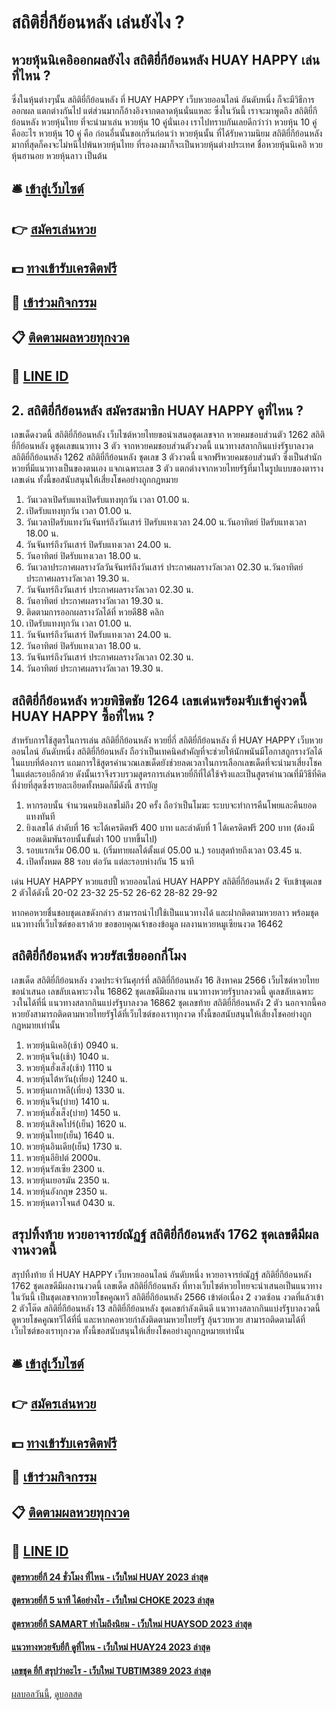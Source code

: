 # สถิติยี่กีย้อนหลัง เล่นยังไง ?
## หวยหุ้นนิเคอิออกผลยังไง สถิติยี่กีย้อนหลัง HUAY HAPPY เล่นที่ไหน ?
ซึ่งในหุ้นต่างๆนั้น สถิติยี่กีย้อนหลัง ที่ HUAY HAPPY เว็บหวยออนไลน์ อันดับหนึ่ง ก็จะมีวิธีการออกผล แตกต่างกันไป แต่ส่วนมากก็อ้างอิงจากตลาดหุ้นนั่นแหละ ซึ่งในวันนี้ เราจะมาพูดถึง สถิติยี่กีย้อนหลัง หวยหุ้นไทย ที่จะนำมาเล่น หวยหุ้น 10 คู่นั่นเอง เราไปทราบกันเลยดีกว่าว่า หวยหุ้น 10 คู่ คืออะไร
หวยหุ้น 10 คู่ คือ ก่อนอื่นนั้นขอเกริ่นก่อนว่า หวยหุ้นนั้น ที่ได้รับความนิยม สถิติยี่กีย้อนหลัง มากที่สุดก็คงจะไม่หนีไปพ้นหวยหุ้นไทย ที่รองลงมาก็จะเป็นหวยหุ้นต่างประเทศ ชื่อหวยหุ้นนิเคอิ หวยหุ้นฮานอย หวยหุ้นลาว เป็นต้น

## 🛎 [เข้าสู่เว็บไซต์](https://bit.ly/3BG5bNw)
## 👉 [สมัครเล่นหวย](https://bit.ly/3BG5bNw)
## 💵 [ทางเข้ารับเครดิตฟรี](https://bit.ly/3C3mvgS)
## 👑 [เข้าร่วมกิจกรรม](https://bit.ly/3C3mvgS)
## 📋 [ติดตามผลหวยทุกงวด](https://bit.ly/3C3mvgS)
## 📱 [LINE ID](https://bit.ly/3C3mvgS)

## 2. สถิติยี่กีย้อนหลัง สมัครสมาชิก HUAY HAPPY ดูที่ไหน ?
เลขเด็ดงวดนี้ สถิติยี่กีย้อนหลัง เว็บไซต์หวยไทยขอนำเสนอชุดเลขจาก หวยคมชอบส่วนตัว 1262 สถิติยี่กีย้อนหลัง ดูชุดเลขแนวทาง 3 ตัว จากหวยคมชอบส่วนตัวงวดนี้ แนวทางสลากกินแบ่งรัฐบาลงวด สถิติยี่กีย้อนหลัง 1262 สถิติยี่กีย้อนหลัง ชุดเลข 3 ตัวงวดนี้ แจกฟรีหวยคมชอบส่วนตัว ซึ่งเป็นสำนักหวยที่มีแนวทางเป็นของตนเอง แจกเฉพาะเลข 3 ตัว แตกต่างจากหวยไทยรัฐที่มาในรูปแบบของตารางเลขเด่น ทั้งนี้ขอสนับสนุนให้เสี่ยงโชคอย่างถูกกฎหมาย
1. วันเวลาเปิดรับแทงเปิดรับแทงทุกวัน เวลา 01.00 น.
2. เปิดรับแทงทุกวัน เวลา 01.00 น.
3. วันเวลาปิดรับแทงวันจันทร์ถึงวันเสาร์ ปิดรับแทงเวลา 24.00 น.วันอาทิตย์ ปิดรับแทงเวลา 18.00 น.
4. วันจันทร์ถึงวันเสาร์ ปิดรับแทงเวลา 24.00 น.
5. วันอาทิตย์ ปิดรับแทงเวลา 18.00 น.
6. วันเวลาประกาศผลรางวัลวันจันทร์ถึงวันเสาร์ ประกาศผลรางวัลเวลา 02.30 น.วันอาทิตย์ ประกาศผลรางวัลเวลา 19.30 น.
7. วันจันทร์ถึงวันเสาร์ ประกาศผลรางวัลเวลา 02.30 น.
8. วันอาทิตย์ ประกาศผลรางวัลเวลา 19.30 น.
9. ติดตามการออกผลรางวัลได้ที่ หวยดี88 คลิก
10. เปิดรับแทงทุกวัน เวลา 01.00 น.
11. วันจันทร์ถึงวันเสาร์ ปิดรับแทงเวลา 24.00 น.
12. วันอาทิตย์ ปิดรับแทงเวลา 18.00 น.
13. วันจันทร์ถึงวันเสาร์ ประกาศผลรางวัลเวลา 02.30 น.
14. วันอาทิตย์ ประกาศผลรางวัลเวลา 19.30 น.

## สถิติยี่กีย้อนหลัง หวยพิชิตชัย 1264 เลขเด่นพร้อมจับเข้าคู่งวดนี้ HUAY HAPPY ซื้อที่ไหน ?
สำหรับการใช้สูตรในการเล่น สถิติยี่กีย้อนหลัง หวยยี่กี่ สถิติยี่กีย้อนหลัง ที่ HUAY HAPPY เว็บหวยออนไลน์ อันดับหนึ่ง สถิติยี่กีย้อนหลัง ถือว่าเป็นเทคนิคสำคัญที่จะช่วยให้นักพนันมีโอกาสถูกรางวัลได้ในแบบที่ต้องการ แถมการใช้สูตรคำนวณเลขเด็ดยังช่วยลดเวลาในการเลือกเลขเด็ดที่จะนำมาเสี่ยงโชคในแต่ละรอบอีกด้วย ดังนั้นเราจึงรวบรวมสูตรการเล่นหวยยี่กีที่ได้ใช้จริงและเป็นสูตรคำนวณที่มีวิธีที่คิดที่ง่ายที่สุดซึ่งรายละเอียดทั้งหมดก็มีดังนี้
สารบัญ
1. หากรอบนั้น จำนวนคนยิงเลขไม่ถึง 20 ครั้ง ถือว่าเป็นโมฆะ ระบบจะทำการคืนโพยและคืนยอดแทงทันที
2. ยิงเลขได้ ลำดับที่ 16 จะได้เครดิตฟรี 400 บาท และลำดับที่ 1 ได้เครดิตฟรี 200 บาท (ต้องมียอดเดิมพันรอบนั้นขั้นต่ำ 100 บาทขึ้นไป)
3. รอบแรกเริ่ม 06.00 น. (เริ่มทายผลได้ตั้งแต่ 05.00 น.) รอบสุดท้ายถึงเวลา 03.45 น.
4. เปิดทั้งหมด 88 รอบ ต่อวัน แต่ละรอบห่างกัน 15 นาที

เด่น HUAY HAPPY หวยแฮปปี้ หวยออนไลน์ HUAY HAPPY สถิติยี่กีย้อนหลัง 2 จับเข้าชุดเลข 2 ตัวได้ดังนี้
20-02
23-32
25-52
26-62
28-82
29-92

หากคอหวยชื่นชอบชุดเลขดังกล่าว สามารถนำไปใช้เป็นแนวทางได้ และฝากติดตามหวยลาว พร้อมชุดแนวทางที่เว็บไซต์ของเราด้วย
ขอขอบคุณเจ้าของข้อมูล
ผลงานหวยหมูเซียนงวด 16462

## สถิติยี่กีย้อนหลัง หวยรัสเซียออกกี่โมง
เลขเด็ด สถิติยี่กีย้อนหลัง งวดประจำวันศุกร์ที่ สถิติยี่กีย้อนหลัง 16 สิงหาคม 2566 เว็บไซต์หวยไทยขอนำเสนอ เลขลับเฉพาะวงใน 16862 ชุดเลขดีมีผลงาน แนวทางหวยรัฐบาลงวดนี้ ดูเลขลับเฉพาะวงในได้ที่นี่ แนวทางสลากกินแบ่งรัฐบาลงวด 16862 ชุดเลขท้าย สถิติยี่กีย้อนหลัง 2 ตัว นอกจากนี้คอหวยยังสามารถติดตามหวยไทยรัฐได้ที่เว็บไซต์ของเราทุกงวด ทั้งนี้ขอสนับสนุนให้เสี่ยงโชคอย่างถูกกฎหมายเท่านั้น
1. หวยหุ้นนิเคอิ(เช้า) 0940 น.
2. หวยหุ้นจีน(เช้า) 1040 น.
3. หวยหุ้นฮั่งเส็ง(เช้า) 1110 น
4. หวยหุ้นไต้หวัน(เที่ยง) 1240 น.
5. หวยหุ้นเกาหลี(เที่ยง) 1330 น.
6. หวยหุ้นจีน(บ่าย) 1410 น.
7. หวยหุ้นฮั่งเส็ง(บ่าย) 1450 น.
8. หวยหุ้นสิงคโปร์(เย็น) 1620 น.
9. หวยหุ้นไทย(เย็น) 1640 น.
10. หวยหุ้นอินเดีย(เย็น) 1730 น.
11. หวยหุ้นอียิปต์ 2000น.
12. หวยหุ้นรัสเซีย 2300 น.
13. หวยหุ้นเยอรมัน 2350 น.
14. หวยหุ้นอังกฤษ 2350 น.
15. หวยหุ้นดาวโจนส์ 0430 น.

## สรุปทิ้งท้าย หวยอาจารย์ณัฏฐ์ สถิติยี่กีย้อนหลัง 1762 ชุดเลขดีมีผลงานงวดนี้
สรุปทิ้งท้าย ที่ HUAY HAPPY เว็บหวยออนไลน์ อันดับหนึ่ง หวยอาจารย์ณัฏฐ์ สถิติยี่กีย้อนหลัง 1762 ชุดเลขดีมีผลงานงวดนี้ เลขเด็ด สถิติยี่กีย้อนหลัง ที่ทางเว็บไซต์หวยไทยจะนำเสนอเป็นแนวทางในวันนี้ เป็นชุดเลขจากหวยโชคคูณทวี สถิติยี่กีย้อนหลัง 2566 เข้าต่อเนื่อง 2 งวดซ้อน งวดที่แล้วเข้า 2 ตัวโต๊ด สถิติยี่กีย้อนหลัง 13 สถิติยี่กีย้อนหลัง ชุดเลขกำลังเดินดี แนวทางสลากกินแบ่งรัฐบาลงวดนี้ ดูหวยโชคคูณทวีได้ที่นี่ และหากคอหวยกำลังติดตามหวยไทยรัฐ ลุ้นรวยหวย สามารถติดตามได้ที่เว็บไซต์ของเราทุกงวด ทั้งนี้ขอสนับสนุนให้เสี่ยงโชคอย่างถูกกฎหมายเท่านั้น

## 🛎 [เข้าสู่เว็บไซต์](https://bit.ly/3BG5bNw)
## 👉 [สมัครเล่นหวย](https://bit.ly/3BG5bNw)
## 💵 [ทางเข้ารับเครดิตฟรี](https://bit.ly/3C3mvgS)
## 👑 [เข้าร่วมกิจกรรม](https://bit.ly/3C3mvgS)
## 📋 [ติดตามผลหวยทุกงวด](https://bit.ly/3C3mvgS)
## 📱 [LINE ID](https://bit.ly/3C3mvgS)

#### [สูตรหวยยี่กี 24 ชั่วโมง ที่ไหน - เว็บใหม่ HUAY 2023 ล่าสุด](https://atom.io/themes/สูตรหวยยี่กี%2024%20ชั่วโมง%20ที่ไหน%20-%20เว็บใหม่%20huay%202023%20ล่าสุด)
#### [สูตรหวยยี่กี 5 นาที ได้อย่างไร - เว็บใหม่ CHOKE 2023 ล่าสุด](https://atom.io/themes/สูตรหวยยี่กี%205%20นาที%20ได้อย่างไร%20-%20เว็บใหม่%20choke%202023%20ล่าสุด)
#### [สูตรหวยยี่กี SAMART ทำไมถึงนิยม - เว็บใหม่ HUAYSOD 2023 ล่าสุด](https://atom.io/themes/สูตรหวยยี่กี%20samart%20ทำไมถึงนิยม%20-%20เว็บใหม่%20huaysod%202023%20ล่าสุด)
#### [แนวทางหวยจับยี่กี ดูที่ไหน - เว็บใหม่ HUAY24 2023 ล่าสุด](https://atom.io/themes/แนวทางหวยจับยี่กี%20ดูที่ไหน%20-%20เว็บใหม่%20huay24%202023%20ล่าสุด)
#### [เลขชุด ยี่กี สรุปว่าอะไร - เว็บใหม่ TUBTIM389 2023 ล่าสุด](https://atom.io/themes/เลขชุด%20ยี่กี%20สรุปว่าอะไร%20-%20เว็บใหม่%20tubtim389%202023%20ล่าสุด)

[ผลบอลวันนี้](https://siamsport.tv "ผลบอลวันนี้"), [ดูบอลสด](https://siamsport.tv/ดูบอลสด "ดูบอลสด")